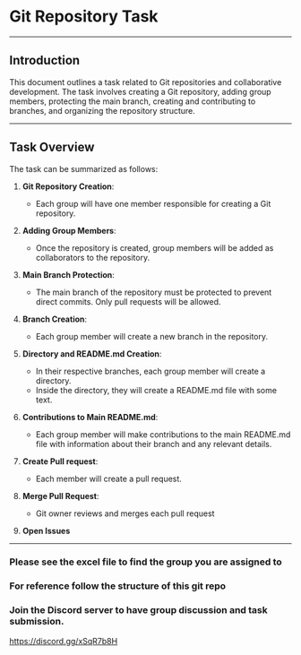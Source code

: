 # Git Repository Task

---

## Introduction

This document outlines a task related to Git repositories and collaborative development. The task involves creating a Git repository, adding group members, protecting the main branch, creating and contributing to branches, and organizing the repository structure.

---

## Task Overview

The task can be summarized as follows:

1. **Git Repository Creation**:
   - Each group will have one member responsible for creating a Git repository.

2. **Adding Group Members**:
   - Once the repository is created, group members will be added as collaborators to the repository.

3. **Main Branch Protection**:
   - The main branch of the repository must be protected to prevent direct commits. Only pull requests will be allowed.

4. **Branch Creation**:
   - Each group member will create a new branch in the repository.

5. **Directory and README.md Creation**:
   - In their respective branches, each group member will create a directory.
   - Inside the directory, they will create a README.md file with some text.

6. **Contributions to Main README.md**:
   - Each group member will make contributions to the main README.md file with information about their branch and any relevant details.

7. **Create Pull request**:
   - Each member will create a pull request.
  
8. **Merge Pull Request**:
   - Git owner reviews and merges each pull request

9. **Open Issues**

---

### Please see the excel file to find the group you are assigned to
### For reference follow the structure of this git repo
### Join the Discord server to have group discussion and task submission. 
https://discord.gg/xSqR7b8H
